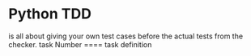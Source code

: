 <h1>Python TDD</h1>
<prep>
is all about giving your own test cases before the actual tests from the checker.
task Number  ==== task definition
